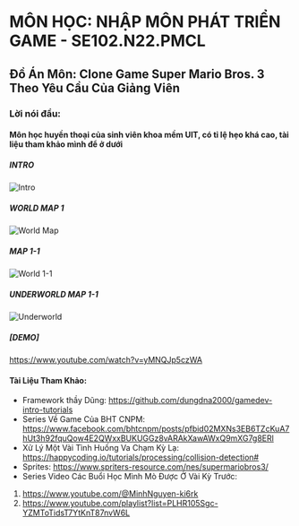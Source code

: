 # MÔN HỌC: NHẬP MÔN PHÁT TRIỂN GAME - SE102.N22.PMCL
## Đồ Án Môn: Clone Game Super Mario Bros. 3 Theo Yêu Cầu Của Giảng Viên

### Lời nói đầu: 
#### Môn học huyền thoại của sinh viên khoa mềm UIT, có tỉ lệ hẹo khá cao, tài liệu tham khảo mình để ở dưới 

##### INTRO
![Intro](https://github.com/Turtl3x1503/Game-Thay-Dung/assets/106080372/60c53022-19ab-4432-8c79-6266d292fb45)

##### WORLD MAP 1
![World Map](https://github.com/Turtl3x1503/Game-Thay-Dung/assets/106080372/3092e553-6f22-4921-a916-7927f0ddfab8)

##### MAP 1-1
![World 1-1](https://github.com/Turtl3x1503/Game-Thay-Dung/assets/106080372/40e642df-71ce-4762-b2b9-7fa6bc204bc2)

##### UNDERWORLD MAP 1-1
![Underworld](https://github.com/Turtl3x1503/Game-Thay-Dung/assets/106080372/e1990653-29a5-49ef-92d6-3133cadffb15)

##### [DEMO]
https://www.youtube.com/watch?v=yMNQJp5czWA

#### Tài Liệu Tham Khảo:
* Framework thầy Dũng: https://github.com/dungdna2000/gamedev-intro-tutorials
* Series Về Game Của BHT CNPM: https://www.facebook.com/bhtcnpm/posts/pfbid02MXNs3EB6TZcKuA7hUt3h92fquQow4E2QWxxBUKUGGz8vARAkXawAWxQ9mXG7g8ERl
* Xử Lý Một Vài Tình Huống Va Chạm Kỳ Lạ: https://happycoding.io/tutorials/processing/collision-detection#
* Sprites: https://www.spriters-resource.com/nes/supermariobros3/
* Series Video Các Buổi Học Mình Mò Được Ở Vài Kỳ Trước:
1. https://www.youtube.com/@MinhNguyen-ki6rk
2. https://www.youtube.com/playlist?list=PLHR105Sgc-YZMToTidsT7YtKnT87nvW6L
